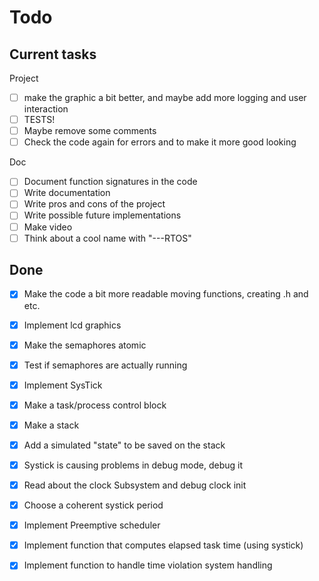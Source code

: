 # Todo

## Current tasks

Project
- [ ] make the graphic a bit better, and maybe add more logging and user interaction
- [ ] TESTS!
- [ ] Maybe remove some comments
- [ ] Check the code again for errors and to make it more good looking

Doc
- [ ] Document function signatures in the code
- [ ] Write documentation
- [ ] Write pros and cons of the project
- [ ] Write possible future implementations
- [ ] Make video
- [ ] Think about a cool name with "---RTOS" 

## Done
- [x] Make the code a bit more readable moving functions, creating .h and etc.
- [x] Implement lcd graphics
- [x] Make the semaphores atomic
- [x] Test if semaphores are actually running
- [x] Implement SysTick
- [x] Make a task/process control block
- [x] Make a stack
- [x] Add a simulated "state" to be saved on the stack
- [x] Systick is causing problems in debug mode, debug it
- [x] Read about the clock Subsystem and debug clock init
- [x] Choose a coherent systick period
- [x] Implement Preemptive scheduler 
- [x] Implement function that computes elapsed task time (using systick)
- [x] Implement function to handle time violation system handling











